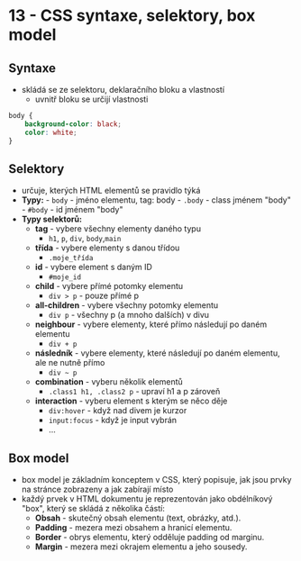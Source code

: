 # 13 - CSS syntaxe, selektory, box model
## Syntaxe
- skládá se ze selektoru, deklaračního bloku a vlastností
	- uvnitř bloku se určijí vlastnosti
```css 
body {
	background-color: black; 
	color: white;
} 
```
## Selektory
- určuje, kterých HTML elementů se pravidlo týká
- **Typy:**
		- `body` - jméno elementu, tag: body
		- `.body` - class jménem "body"
		- `#body` - id jménem "body"
- **Typy selektorů:** 
	-  **tag** - vybere všechny elementy daného typu
		- `h1`, `p`, `div`, `body`,`main`
	- **třída** - vybere elementy s danou třídou 
		- `.moje_třída`
	- **id** - vybere element s daným ID 
		- `#moje_id`
	- **child** - vybere přímé potomky elementu 
		- `div > p` - pouze přímé p
	- **all-children** - vybere všechny potomky elementu 
		- `div p` - všechny p (a mnoho dalších) v divu
	- **neighbour** - vybere elementy, které přímo následují po daném elementu 
		- `div + p`
	- **následník** - vybere elementy, které následují po daném elementu, ale ne nutně přímo 
		- `div ~ p`
	- **combination** - vyberu několik elementů
		- `.class1 h1, .class2 p` - upraví h1 a p zároveň
	- **interaction** - vyberu element s kterým se něco děje
		- `div:hover` - když nad divem je kurzor
		- `input:focus` - když je input vybrán
		- ...
## Box model
- box model je základním konceptem v CSS, který popisuje, jak jsou prvky na stránce zobrazeny a jak zabírají místo
- každý prvek v HTML dokumentu je reprezentován jako obdélníkový "box", který se skládá z několika částí:
	- **Obsah** - skutečný obsah elementu (text, obrázky, atd.).
	- **Padding** - mezera mezi obsahem a hranicí elementu.
	- **Border** - obrys elementu, který odděluje padding od marginu.
	- **Margin** - mezera mezi okrajem elementu a jeho sousedy.